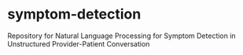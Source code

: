 # symptom-detection
Repository for Natural Language Processing for Symptom Detection in Unstructured Provider-Patient Conversation
